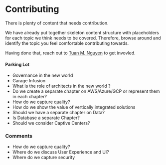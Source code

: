 # Contributing

There is plenty of content that needs contribution. 

We have already put together skeleton content structure with placeholders for each topic we think needs to be covered. Therefore, browse around and identify the topic you feel comfortable contributing towards.

Having done that, reach out to [Tuan M. Nguyen](tuannm@sg.ibm.com) to get invovled.

#### Parking Lot
-    Governance in the new world 
-    Garage Infusion
-    What is the role of architects in the new world ?
-    Do we create a separate chapter on AWS/Azure/GCP or represent them in each chapter?
-    How do we capture quality?
-    How do we show the value of vertically integrated solutions
-    Should we have a separate chapter on Data?
-    Is Database a separate Chapter? 
-    Should we consider Captive Centers?


### Comments
-    How do we capture quality?
-    Where do we discuss User Experience and UI?
-    Where do we capture security
